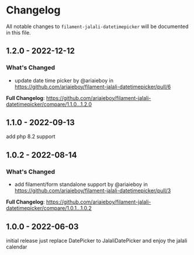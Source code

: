# Changelog

All notable changes to `filament-jalali-datetimepicker` will be documented in this file.

## 1.2.0 - 2022-12-12

### What's Changed

- update date time picker by @ariaieboy in https://github.com/ariaieboy/filament-jalali-datetimepicker/pull/6

**Full Changelog**: https://github.com/ariaieboy/filament-jalali-datetimepicker/compare/1.1.0...1.2.0

## 1.1.0 - 2022-09-13

add php 8.2 support

## 1.0.2 - 2022-08-14

### What's Changed

- add filament/form standalone support by @ariaieboy in https://github.com/ariaieboy/filament-jalali-datetimepicker/pull/3

**Full Changelog**: https://github.com/ariaieboy/filament-jalali-datetimepicker/compare/1.0.1...1.0.2

## 1.0.0 - 2022-06-03

initial release just replace DatePicker to JalaliDatePicker and enjoy the jalali calendar
